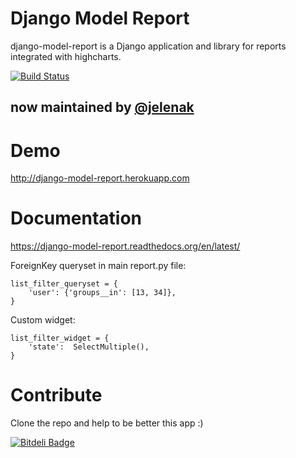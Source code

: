  
Django Model Report
===================

django-model-report is a Django application and library for reports integrated with highcharts.


[![Build Status](https://travis-ci.org/juanpex/django-model-report.png)](https://travis-ci.org/juanpex/django-model-report)

now maintained by  [@jelenak](https://github.com/jelenak "@jelenak")
--------------------------------------------------------------------

Demo
====

http://django-model-report.herokuapp.com


Documentation
=============

https://django-model-report.readthedocs.org/en/latest/

ForeignKey queryset in main report.py file:

    list_filter_queryset = {
        'user': {'groups__in': [13, 34]},
    }

Custom widget:

    list_filter_widget = {
        'state':  SelectMultiple(),
    }

Contribute
==========

Clone the repo and help to be better this app :)


[![Bitdeli Badge](https://d2weczhvl823v0.cloudfront.net/juanpex/django-model-report/trend.png)](https://bitdeli.com/free "Bitdeli Badge")

